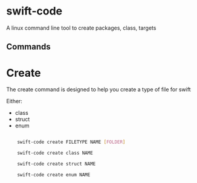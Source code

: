 # swift-code
A linux command line tool to create packages, class, targets

## Commands

# Create

The create command is designed to help you create a type of file for swift

Either: 

* class
* struct
* enum

```bash

    swift-code create FILETYPE NAME [FOLDER]

    swift-code create class NAME

    swift-code create struct NAME

    swift-code create enum NAME

```
